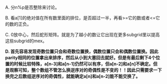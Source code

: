 A. 分n%p是否整除来讨论。

B. 看a[1]的绝对值在所有数里面的排位，是否超过一半，再看>=它的数或者<=它的数的正负。

C. 0放中心，然后蛇形矩阵。就是为了越小的数让它出现在更多subgrid里以提高这些subgrid的mex。

**D. 首先容易发现奇数位置只会和奇数位置换，偶数位置只会和偶数位置换。因此parity相同的位置拿出来排序，然后从小到大塞回去就好。但是有最后剩下4个位置的时候比较特殊，a[n-3]和a[n-1]仍然可以有序，但a[n-2]和a[n]不确定。但是观察可知，整个数组不管怎么换逆序对的奇偶性是不变的！！因此只需要求一下换完之后数组逆序对的奇偶性，就能确定a[n]和a[n-2]能不能交换了。**
